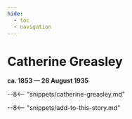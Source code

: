 ```yaml
---
hide:
  - toc
  - navigation 
---
```


# Catherine Greasley

**ca. 1853 — 26 August 1935**

--8<-- "snippets/catherine-greasley.md"

--8<-- "snippets/add-to-this-story.md"